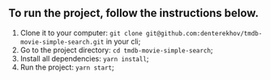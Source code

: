 ## To run the project, follow the instructions below.

1. Clone it to your computer: `git clone git@github.com:denterekhov/tmdb-movie-simple-search.git` in your cli;
2. Go to the project directory: `cd tmdb-movie-simple-search`;
3. Install all dependencies: `yarn install`;
4. Run the project: `yarn start`;

